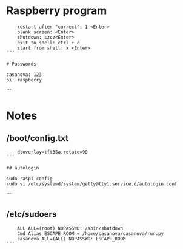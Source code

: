 
#  Raspberry program


```
    restart after "correct": 1 <Enter>
    blank screen: <Enter>
    shutdown: szcz<Enter>
    exit to shell: ctrl + c
    start from shell: x <Enter>
´´´

# Passwords

```
    casanova: 123
    pi: raspberry
´´´

# Notes
## /boot/config.txt
```
    dtoverlay=tft35a:rotate=90
´´´

## autologin

```
    sudo raspi-config
    sudo vi /etc/systemd/system/getty@tty1.service.d/autologin.conf
´´´

## /etc/sudoers

```
    ALL ALL=(root) NOPASSWD: /sbin/shutdown
    Cmd_Alias ESCAPE_ROOM = /home/casanova/casanova/run.py
    casanova ALL=(ALL) NOPASSWD: ESCAPE_ROOM
´´´
